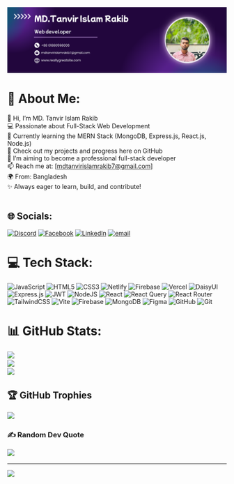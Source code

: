 
<img src="./profile-banner-image.png" />

# 💫 About Me:
👋 Hi, I’m MD. Tanvir Islam Rakib<br>💻 Passionate about Full-Stack Web Development<br>🌱 Currently learning the MERN Stack (MongoDB, Express.js, React.js, Node.js)<br>📁 Check out my projects and progress here on GitHub<br>🔭 I’m aiming to become a professional full-stack developer<br>📫 Reach me at: [mdtanvirislamrakib7@gmail.com]<br>🌍 From: Bangladesh<br>✨ Always eager to learn, build, and contribute!<br><br>


## 🌐 Socials:
[![Discord](https://img.shields.io/badge/Discord-%237289DA.svg?logo=discord&logoColor=white)](https://discord.gg/rakib06327) [![Facebook](https://img.shields.io/badge/Facebook-%231877F2.svg?logo=Facebook&logoColor=white)](https://facebook.com/ra.k.ib.912236) [![LinkedIn](https://img.shields.io/badge/LinkedIn-%230077B5.svg?logo=linkedin&logoColor=white)](https://linkedin.com/in/tanvir-islam-rakib) [![email](https://img.shields.io/badge/Email-D14836?logo=gmail&logoColor=white)](mailto:mdtanvirislamrakib7@gmail.com) 

# 💻 Tech Stack:
![JavaScript](https://img.shields.io/badge/javascript-%23323330.svg?style=flat-square&logo=javascript&logoColor=%23F7DF1E) ![HTML5](https://img.shields.io/badge/html5-%23E34F26.svg?style=flat-square&logo=html5&logoColor=white) ![CSS3](https://img.shields.io/badge/css3-%231572B6.svg?style=flat-square&logo=css3&logoColor=white) ![Netlify](https://img.shields.io/badge/netlify-%23000000.svg?style=flat-square&logo=netlify&logoColor=#00C7B7) ![Firebase](https://img.shields.io/badge/firebase-%23039BE5.svg?style=flat-square&logo=firebase) ![Vercel](https://img.shields.io/badge/vercel-%23000000.svg?style=flat-square&logo=vercel&logoColor=white) ![DaisyUI](https://img.shields.io/badge/daisyui-5A0EF8?style=flat-square&logo=daisyui&logoColor=white) ![Express.js](https://img.shields.io/badge/express.js-%23404d59.svg?style=flat-square&logo=express&logoColor=%2361DAFB) ![JWT](https://img.shields.io/badge/JWT-black?style=flat-square&logo=JSON%20web%20tokens) ![NodeJS](https://img.shields.io/badge/node.js-6DA55F?style=flat-square&logo=node.js&logoColor=white) ![React](https://img.shields.io/badge/react-%2320232a.svg?style=flat-square&logo=react&logoColor=%2361DAFB) ![React Query](https://img.shields.io/badge/-React%20Query-FF4154?style=flat-square&logo=react%20query&logoColor=white) ![React Router](https://img.shields.io/badge/React_Router-CA4245?style=flat-square&logo=react-router&logoColor=white) ![TailwindCSS](https://img.shields.io/badge/tailwindcss-%2338B2AC.svg?style=flat-square&logo=tailwind-css&logoColor=white) ![Vite](https://img.shields.io/badge/vite-%23646CFF.svg?style=flat-square&logo=vite&logoColor=white) ![Firebase](https://img.shields.io/badge/firebase-a08021?style=flat-square&logo=firebase&logoColor=ffcd34) ![MongoDB](https://img.shields.io/badge/MongoDB-%234ea94b.svg?style=flat-square&logo=mongodb&logoColor=white) ![Figma](https://img.shields.io/badge/figma-%23F24E1E.svg?style=flat-square&logo=figma&logoColor=white) ![GitHub](https://img.shields.io/badge/github-%23121011.svg?style=flat-square&logo=github&logoColor=white) ![Git](https://img.shields.io/badge/git-%23F05033.svg?style=flat-square&logo=git&logoColor=white)
# 📊 GitHub Stats:
![](https://github-readme-stats.vercel.app/api?username=mdtanvirislamrakib&theme=calm_pink&hide_border=false&include_all_commits=true&count_private=true)<br/>
![](https://nirzak-streak-stats.vercel.app/?user=mdtanvirislamrakib&theme=calm_pink&hide_border=false)<br/>
![](https://github-readme-stats.vercel.app/api/top-langs/?username=mdtanvirislamrakib&theme=calm_pink&hide_border=false&include_all_commits=true&count_private=true&layout=compact)

## 🏆 GitHub Trophies
![](https://github-profile-trophy.vercel.app/?username=mdtanvirislamrakib&theme=github_dark_dimmed&no-frame=true&no-bg=true&margin-w=4)

### ✍️ Random Dev Quote
![](https://quotes-github-readme.vercel.app/api?type=horizontal&theme=tokyonight)

---
[![](https://visitcount.itsvg.in/api?id=mdtanvirislamrakib&icon=2&color=11)](https://visitcount.itsvg.in)

<!-- Proudly created with GPRM ( https://gprm.itsvg.in ) -->
